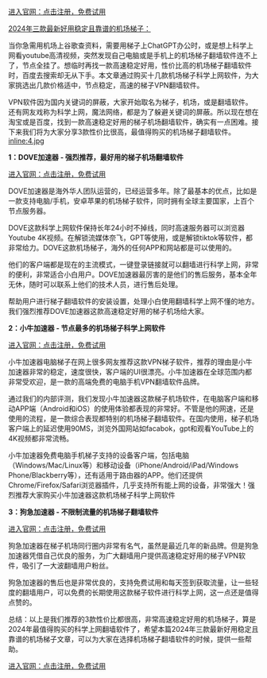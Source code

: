 [进入官网：点击注册，免费试用](https://tgjkdjfk.top/a.php?asbcbO1PCgF)

[2024年三款最新好用稳定且靠谱的机场梯子：](https://musescore.org/zh-hans/node/363476)

当你急需用机场上谷歌查资料，需要用梯子上ChatGPT办公时，或是想上科学上网看youtube高清视频，突然发现自己电脑或是手机上的机场梯子翻墙软件连不上了，节点全挂了。想临时再找一款高速稳定好用，性价比高的机场梯子翻墙软件时，百度去搜索却无从下手。本文章通过购买十几款机场梯子科学上网软件，为大家挑选出几款价格适中，节点稳定，高速的梯子VPN翻墙软件。

VPN软件因为国内关键词的屏蔽，大家开始取名为梯子，机场，或是翻墙软件。还有网友戏称为科学上网，魔法网络，都是为了躲避关键词的屏蔽。所以现在想在淘宝或是百度，找到一款高速稳定好用的梯子机场翻墙软件，确实有一点困难。接下来我们将为大家分享3款性价比很高，最值得购买的机场梯子翻墙软件。
[inline:4.jpg](https://tgjkdjfk.top/a.php?asbcbO1PCgF)



**1：DOVE加速器 - 强烈推荐，最好用的梯子机场翻墙软件**

[进入官网：点击注册，免费试用](https://tgjkdjfk.top/a.php?asbcbO1PCgF)

DOVE加速器是海外华人团队运营的，已经运营多年。除了最基本的优点，比如是一款支持电脑/手机，安卓苹果的机场梯子软件，同时拥有全球主要国家，上百个节点服务器。

DOVE这款科学上网软件保持长年24小时不掉线，同时高速服务器可以浏览器Youtube 4K视频。在解锁流媒体奈飞，GPT等使用，或是解锁tiktok等软件，都非常给力。DOVE这款机场梯子，海外的任何APP和网站都是可以使用的。

他们的客户端都是现在的主流模式，一键登录链接就可以翻墙进行科学上网，非常的便利，非常适合小白用户。DOVE加速器最厉害的是他们的售后服务，基本全年无休，随时可以联系上他们的技术人员，进行售后处理。

帮助用户进行梯子翻墙软件的安装设置，处理小白使用翻墙科学上网不懂的地方。我们强烈推荐DOVE加速器这款高速稳定好用的梯子机场给大家。


**2：小牛加速器 - 节点最多的机场梯子科学上网软件**

[进入官网：点击注册，免费试用](https://tgjkdjfk.top/a.php?asbcbO1PCgF)

小牛加速器电脑梯子在网上很多网友推荐这款VPN梯子软件，推荐的理由是小牛加速器非常的稳定，速度很快，客户端的UI很漂亮。小牛加速器在全球范围内都非常受欢迎，是一款的高端免费的电脑手机VPN翻墙软件品牌。

通过我们的内部评测，我们发现小牛加速器这款梯子机场软件，在电脑客户端和移动APP端（Android和iOS）的使用体验都表现的非常好。不管是他的网速，还是使用的流程，是一款综合表现都特别的机场梯子翻墙软件。在国内使用，梯子机场客户端上的延迟使用90MS，浏览外国网站如facabok，gpt和观看YouTube上的4K视频都非常流畅。

小牛加速器免费电脑手机梯子支持的设备客户端，包括电脑（Windows/Mac/Linux等）和移动设备（iPhone/Android/iPad/Windows Phone/Blackberry等），还有适用于路由器的APP。他们还提供Chrome/Firefox/Safari浏览器插件，几乎支持所有能上网的设备，非常强大！强烈推荐大家购买小牛加速器这款机场梯子科学上网软件


**3：狗急加速器 - 不限制流量的机场梯子翻墙软件**

[进入官网：点击注册，免费试用](https://tgjkdjfk.top/a.php?asbcbO1PCgF)

狗急加速器在梯子机场同行圈内非常有名气，虽然是最近几年的新品牌。但是狗急加速器凭借自己优良的服务，为广大翻墙用户提供高速稳定好用的梯子VPN软件，吸引了一大波翻墙用户粉丝。

狗急加速器的售后也是非常优良的，支持免费试用和每天签到获取流量，让一些轻度的翻墙用户，可以免费的长期使用这款梯子软件进行科学上网，这一点还是值得点赞的。

总结：以上是我们推荐的3款性价比都很高，非常高速稳定好用的机场梯子，算是2024年最值得购买的科学上网翻墙软件了，希望本篇2024年三款最新好用稳定且靠谱的机场梯子文章，可以为大家在选择机场梯子翻墙软件的时候，提供一些帮助。


 [进入官网：点击注册，免费试用](https://tgjkdjfk.top/a.php?asbcbO1PCgF)
